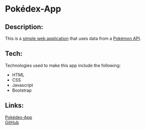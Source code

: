 # Pokédex-App

## Description:

This is a [simple web application](https://cgzmartinez.github.io/pokedex-app/) that uses data from a [Pokémon API](https://pokeapi.co/).

## Tech:

Technologies used to make this app include the following:
- HTML
- CSS
- Javascript
- Bootstrap

## Links:
[Pokédex-App](https://cgzmartinez.github.io/pokedex-app/) <br>
[GitHub](https://github.com/cgzmartinez)
